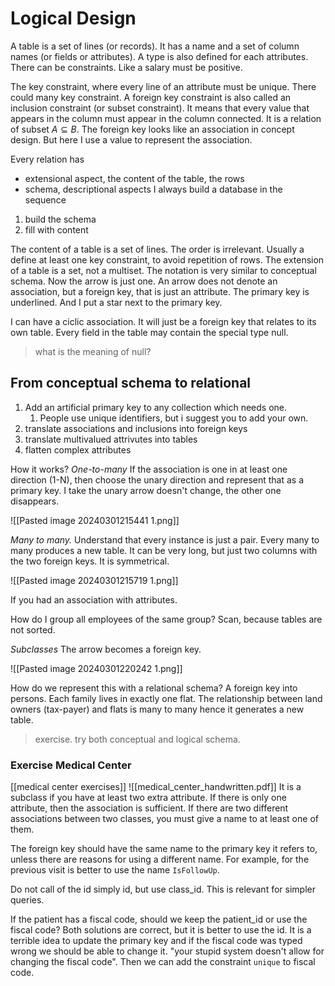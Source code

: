 
# Logical Design

A table is a set of lines (or records).
It has a name and a set of column names (or fields or attributes).
A type is also defined for each attributes.
There can be constraints. Like a salary must be positive.

The key constraint, where every line of an attribute must be unique. There could many key constraint.
A foreign key constraint is also called an inclusion constraint (or subset constraint). It means that every value that appears in the column must appear in the column connected. It is a relation of subset $A\subseteq B$.
The foreign key looks like an association in concept design. But here I use a value to represent the association.

Every relation has
- extensional aspect, the content of the table, the rows
- schema, descriptional aspects
I always build a database in the sequence
1. build the schema
2. fill with content

The content of a table is a set of lines.
The order is irrelevant.
Usually a define at least one key constraint, to avoid repetition of rows.
The extension of a table is a set, not a multiset.
The notation is very similar to conceptual schema.
Now the arrow is just one. An arrow does not denote an association, but a foreign key, that is just an attribute.
The primary key is underlined. And I put a star next to the primary key.

I can have a ciclic association. It will just be a foreign key that relates to its own table. Every field in the table may contain the special type null. 
> what is the meaning of null?

## From conceptual schema to relational
1. Add an artificial primary key to any collection which needs one.
	1. People use unique identifiers, but i suggest you to add your own.
2. translate associations and inclusions into foreign keys
3. translate multivalued attrivutes into tables
4. flatten complex attributes

How it works?
*One-to-many*
If the association is one in at least one direction (1-N), then choose the unary direction and represent that as a primary key.
I take the unary arrow doesn't change, the other one disappears.

![[Pasted image 20240301215441 1.png]]

*Many to many.*
Understand that every instance is just a pair.
Every many to many produces a new table.
It can be very long, but just two columns with the two foreign keys.
It is symmetrical.

![[Pasted image 20240301215719 1.png]]

If you had an association with attributes.


How do I group all employees of the same group? Scan, because tables are not sorted.

*Subclasses*
The arrow becomes a foreign key. 

![[Pasted image 20240301220242 1.png]]

How do we represent this with a relational schema?
A foreign key into persons.
Each family lives in exactly one flat.
The relationship between land owners (tax-payer) and flats is many to many hence it generates a new table.

> exercise. try both conceptual and logical schema.

### Exercise Medical Center
[[medical center exercises]]
![[medical_center_handwritten.pdf]]
It is a subclass if you have at least two extra attribute. 
If there is only one attribute, then the association is sufficient.
If there are two different associations between two classes, you must give a name to at least one of them.

The foreign key should have the same name to the primary key it refers to, unless there are reasons for using a different name. For example, for the previous visit is better to use the name `IsFollowUp`.

Do not call of the id simply id, but use class_id.
This is relevant for simpler queries.

If the patient has a fiscal code, should we keep the patient_id or use the fiscal code? Both solutions are correct, but it is better to use the id. It is a terrible idea to update the primary key and if the fiscal code was typed wrong we should be able to change it. "your stupid system doesn't allow for changing the fiscal code". Then we can add the constraint `unique` to fiscal code.



